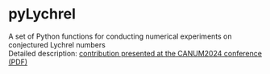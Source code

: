 # pyLychrel
A set of Python functions for conducting numerical experiments on conjectured Lychrel numbers \
Detailed description: [contribution presented at the CANUM2024 conference (PDF)](https://www.researchgate.net/publication/381107769_Numerical_Experiments_Around_the_Lychrel_Conjecture)